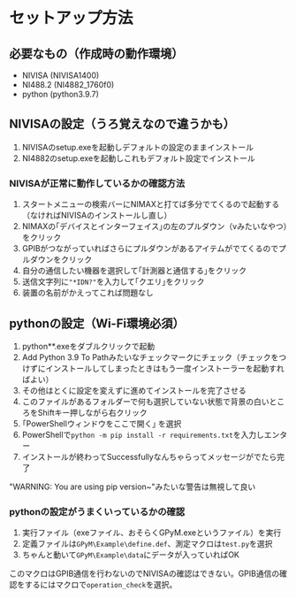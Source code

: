 # セットアップ方法

## 必要なもの（作成時の動作環境）

- NIVISA (NIVISA1400)
- NI488.2 (NI4882_1760f0)
- python (python3.9.7)

## NIVISAの設定（うろ覚えなので違うかも）

1. NIVISAのsetup.exeを起動しデフォルトの設定のままインストール
2. NI4882のsetup.exeを起動しこれもデフォルト設定でインストール

### NIVISAが正常に動作しているかの確認方法

1. スタートメニューの検索バーにNIMAXと打てば多分でてくるので起動する（なければNIVISAのインストールし直し）
2. NIMAXの｢デバイスとインターフェイス｣の左のプルダウン（vみたいなやつ）をクリック
3. GPIBがつながっていればさらにプルダウンがあるアイテムがでてくるのでプルダウンをクリック
4. 自分の通信したい機器を選択して｢計測器と通信する｣をクリック
5. 送信文字列に`"*IDN?"`を入力して｢クエリ｣をクリック
6. 装置の名前がかえってこれば問題なし

## pythonの設定（Wi-Fi環境必須）

1. python**.exeをダブルクリックで起動
2. Add Python 3.9 To Pathみたいなチェックマークにチェック（チェックをつけずにインストールしてしまったときはもう一度インストーラーを起動すればよい）
3. その他はとくに設定を変えずに進めてインストールを完了させる
4. このファイルがあるフォルダーで何も選択していない状態で背景の白いところをShiftキー押しながら右クリック
5. ｢PowerShellウィンドウをここで開く｣ を選択
6. PowerShellで`python -m pip install -r requirements.txt`を入力しエンター
7. インストールが終わってSuccessfullyなんちゃらってメッセージがでたら完了

"WARNING: You are using pip version~"みたいな警告は無視して良い

### pythonの設定がうまくいっているかの確認

1. 実行ファイル（exeファイル、おそらくGPyM.exeというファイル）を実行
2. 定義ファイルは`GPyM\Example\define.def`、測定マクロは`test.py`を選択
3. ちゃんと動いて`GPyM\Example\data`にデータが入っていればOK

このマクロはGPIB通信を行わないのでNIVISAの確認はできない。GPIB通信の確認をするにはマクロで`operation_check`を選択。
